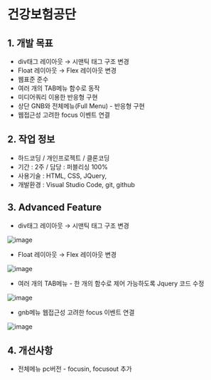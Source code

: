 # 건강보험공단

## 1. 개발 목표
* div태그 레이아웃 → 시맨틱 태그 구조 변경
* Float 레이아웃 → Flex 레이아웃 변경
* 웹표준 준수
* 여러 개의 TAB메뉴 함수로 동작 
* 미디어쿼리 이용한 반응형 구현
* 상단 GNB와 전체메뉴(Full Menu) - 반응형 구현
* 웹접근성 고려한 focus 이벤트 연결



## 2. 작업 정보
* 하드코딩 / 개인프로젝트 / 클론코딩
* 기간 : 2주 / 담당 : 퍼블리싱 100%
* 사용기술 : HTML, CSS, JQuery, 
* 개발환경 : Visual Studio Code, git, github




## 3. Advanced Feature
* div태그 레이아웃 → 시맨틱 태그 구조 변경


![image](https://user-images.githubusercontent.com/126562076/224896396-c6012b55-fa27-4b0d-a60e-9b93e65d01d9.png)



* Float 레이아웃 → Flex 레이아웃 변경


![image](https://user-images.githubusercontent.com/126562076/224894923-12e4d26b-80a3-4396-b0e5-361abfde6d66.png)



* 여러 개의 TAB메뉴 - 한 개의 함수로 제어 가능하도록 Jquery 코드 수정

![image](https://user-images.githubusercontent.com/126562076/224896445-89e8b62a-5e9b-4214-bec7-cceb9a19e7f6.png)


* gnb메뉴 웹접근성 고려한 focus 이벤트 연결


![image](https://user-images.githubusercontent.com/126562076/224896333-f60db4d1-0ff7-4a55-948c-0e3b7cb2047e.png)




## 4. 개선사항

* 전체메뉴 pc버전 - focusin, focusout 추가



